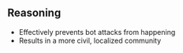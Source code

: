 ## Reasoning
- Effectively prevents bot attacks from happening
- Results in a more civil, localized community